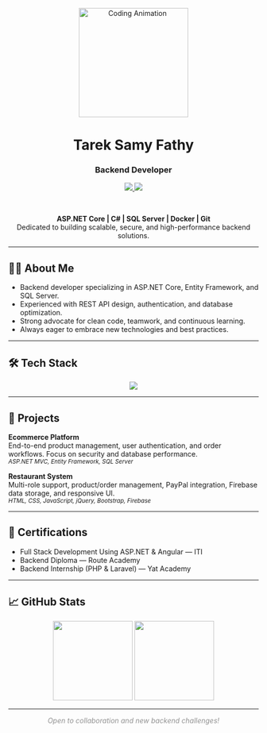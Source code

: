 <p align="center">
  <img src="https://media.giphy.com/media/qgQUggAC3Pfv687qPC/giphy.gif" width="220" alt="Coding Animation">
</p>

<h1 align="center">Tarek Samy Fathy</h1>
<h3 align="center">Backend Developer</h3>

<p align="center">
  <a href="mailto:tareksamy124@gmail.com">
    <img src="https://img.shields.io/badge/Email-24292e?style=for-the-badge&logo=gmail&logoColor=white"/>
  </a>
  <a href="https://www.linkedin.com/in/tarek-samy">
    <img src="https://img.shields.io/badge/LinkedIn-0A66C2?style=for-the-badge&logo=linkedin&logoColor=white"/>
  </a>
</p>

<br/>

<p align="center">
  <b>ASP.NET Core | C# | SQL Server | Docker | Git</b><br/>
  Dedicated to building scalable, secure, and high-performance backend solutions.
</p>

---

## 👨‍💻 About Me

- Backend developer specializing in ASP.NET Core, Entity Framework, and SQL Server.
- Experienced with REST API design, authentication, and database optimization.
- Strong advocate for clean code, teamwork, and continuous learning.
- Always eager to embrace new technologies and best practices.

---

## 🛠️ Tech Stack

<p align="center">
  <img src="https://skillicons.dev/icons?i=cs,dotnet,docker,git,github,js,html,css,bootstrap,postman&theme=light" />
</p>

---

## 🚀 Projects

**Ecommerce Platform**  
End-to-end product management, user authentication, and order workflows. Focus on security and database performance.  
<sub><i>ASP.NET MVC, Entity Framework, SQL Server</i></sub>

**Restaurant System**  
Multi-role support, product/order management, PayPal integration, Firebase data storage, and responsive UI.  
<sub><i>HTML, CSS, JavaScript, jQuery, Bootstrap, Firebase</i></sub>

---

## 🏅 Certifications

- Full Stack Development Using ASP.NET & Angular — ITI
- Backend Diploma — Route Academy
- Backend Internship (PHP & Laravel) — Yat Academy

---

## 📈 GitHub Stats

<p align="center">
  <img src="https://github-readme-stats.vercel.app/api?username=tareksamy196&show_icons=true&theme=light&hide_border=true" height="160">
  <img src="https://github-readme-streak-stats.herokuapp.com/?user=tareksamy196&theme=light&hide_border=true" height="160">
</p>

---

<p align="center" style="color: #929292;">
  <i>Open to collaboration and new backend challenges!</i>
</p>

